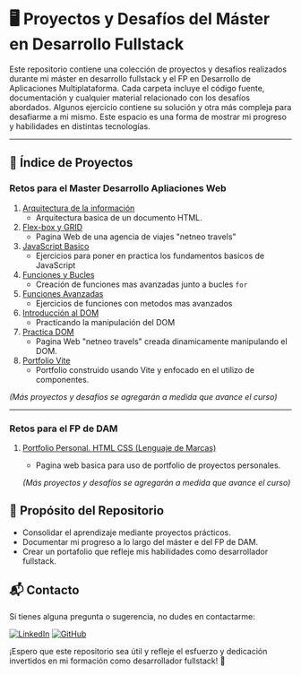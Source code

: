 # 🖥️ Proyectos y Desafíos del Máster en Desarrollo Fullstack

Este repositorio contiene una colección de proyectos y desafíos realizados
durante mi máster en desarrollo fullstack y el FP en Desarrollo de Aplicaciones Multiplataforma. Cada carpeta incluye el código
fuente, documentación y cualquier material relacionado con los desafíos
abordados. Algunos ejercicio contiene su solución y otra más compleja para desafiarme a mi mismo.
Este espacio es una forma de mostrar mi progreso y habilidades en
distintas tecnologías.

---

## 📑 Índice de Proyectos

### Retos para el Master Desarrollo Apliaciones Web
1. [Arquitectura de la información](/01_html_arquitectura_informacion_modulo_1/)
   - Arquitectura basica de un documento HTML.
2. [Flex-box y GRID](/02_css_grid_flexbox_netneo_travel/)
   - Pagina Web de una agencia de viajes "netneo travels"
3. [JavaScript Basico](/03_ejercicios_basicos_js_modulo_4/)
   - Ejercicios para poner en practica los fundamentos basicos de JavaScript
4. [Funciones y Bucles](/04_ejercicios_bucles_funciones_modulo_5/)
   - Creación de funciones mas avanzadas junto a bucles ``for``
4. [Funciones Avanzadas](/05_ejercicios_avanzados_modulo_6/)
   - Ejercicios de funciones con metodos mas avanzados
5. [Introducción al DOM](/06_ejercicios_dom.js/)
   - Practicando la manipulación del DOM
6. [Practica DOM](/07_practica_DOM/)
   - Pagina Web "netneo travels" creada dinamicamente manipulando el DOM.
6. [Portfolio Vite](/08_portfolio_vite/)
   - Portfolio construido usando Vite y enfocado en el utilizo de componentes.

_(Más proyectos y desafíos se agregarán a medida que avance el curso)_

---

### Retos para el FP de DAM

1. [Portfolio Personal. HTML CSS (Lenguaje de Marcas)](/FP_practica_1_portfolio_personal/)
   - Pagina web basica para uso de portfolio de proyectos personales.
   
   _(Más proyectos y desafíos se agregarán a medida que avance el curso)_

## 🎯 Propósito del Repositorio

- Consolidar el aprendizaje mediante proyectos prácticos.
- Documentar mi progreso a lo largo del máster e del FP de DAM.
- Crear un portafolio que refleje mis habilidades como desarrollador fullstack.

## 📬 Contacto

Si tienes alguna pregunta o sugerencia, no dudes en contactarme:

[![LinkedIn](https://img.shields.io/badge/-LinkedIn-0A66C2?style=for-the-badge&logo=linkedin&logoColor=white)](https://www.linkedin.com/in/mario-valverde-web-developer/)
[![GitHub](https://img.shields.io/badge/-GitHub-181717?style=for-the-badge&logo=github&logoColor=white)](https://github.com/MarioRivVal)

¡Espero que este repositorio sea útil y refleje el esfuerzo y dedicación
invertidos en mi formación como desarrollador fullstack! 🚀
